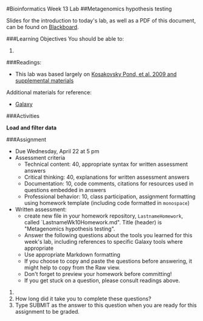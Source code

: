 #Bioinformatics Week 13 Lab
##Metagenomics hypothesis testing

Slides for the introduction to today's lab, as well as a PDF of this document, can be found on [Blackboard](http://blackboard.uttyler.edu).

###Learning Objectives
You should be able to:

1. 

###Readings:
* This lab was based largely on [Kosakovsky Pond, et al. 2009 and supplemental materials](http://genome.cshlp.org/content/19/11/2144.long)

Additional materials for reference:
* [Galaxy](https://usegalaxy.org)

###Activities

**Load and filter data**

###Assignment
* Due Wednesday, April 22 at 5 pm
* Assessment criteria
	* Technical content: 40, appropriate syntax for written assessment answers
	* Critical thinking: 40, explanations for written assessment answers
	* Documentation: 10, code comments, citations for resources used in questions embedded in answers
	* Professional behavior: 10, class participation, assignment formatting using homework template (including code formatted in `monospace`)
* Written assessment: 
	* create new file in your homework repository, `LastnameHomework`, called `LastnameWk10Homework.md". Title (header) is "Metagenomics hypothesis testing".
	* Answer the following questions about the tools you learned for this week's lab, including references to specific Galaxy tools where appropriate
	* Use appropriate Markdown formatting 
	* If you choose to copy and paste the questions before answering, it might help to copy from the Raw view. 
	* Don't forget to preview your homework before committing! 
	* If you get stuck on a question, please consult readings above.
	
1. 
8. How long did it take you to complete these questions?
9. Type SUBMIT as the answer to this question when you are ready for this assignment to be graded.

